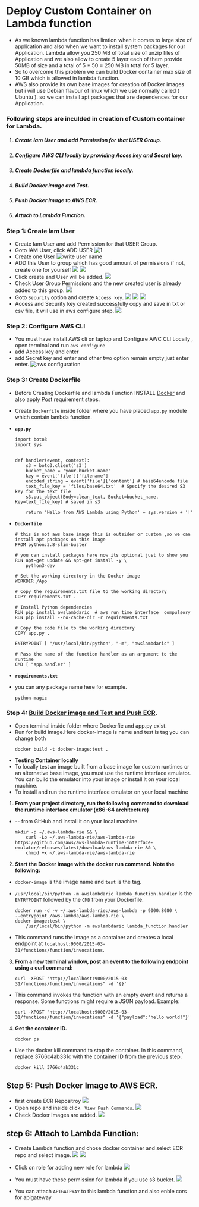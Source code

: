 # Deploy Custom Container on Lambda function 

- As we known lambda function has limtion when it comes to large size of application and also when we want to install system packages for our Application. Lambda allow you 250 MB of total size of unzip files of Application and we also allow to create 5 layer each of them provide 50MB of size and a total of 5 * 50 = 250 MB in total for 5 layer.
- So to overcome this problem we can build Docker container max size of 10 GB which is allowed in lambda function. 
- AWS also provide its own base images for creation of Docker images but i will use Debian flavour of linux which we use normally called  ( Ubuntu ). so we can install apt packages that are dependences for our Application.

### Following steps are inculded in creation of Custom container for Lambda.

1. #####  Create Iam User and add Permission for that USER Group.
2. ##### Configure AWS CLI locally by providing Acces key and Secret key.
3. ##### Create Dockerfile and lambda function locally.
4. ##### Build Docker image and Test.
5. ##### Push Docker Image to AWS ECR.
4. ##### Attach to Lambda Function.

### Step 1: Create Iam User
- Create Iam User and add Permission for that USER Group.
- Goto IAM User,  click ADD USER
  ![1](https://github.com/abu-rayyan/toktobot_demo_lambda_without_embeddings/blob/main/Images/IAM/1%20User.png)
- Create one User
  ![write user name ](https://github.com/abu-rayyan/toktobot_demo_lambda_without_embeddings/blob/main/Images/IAM/2%20User.png)
- ADD this User to group which has good amount of permissions if not, create one for yourself
  ![](https://github.com/abu-rayyan/toktobot_demo_lambda_without_embeddings/blob/main/Images/IAM/3%20User.png)
  ![](https://github.com/abu-rayyan/toktobot_demo_lambda_without_embeddings/blob/main/Images/IAM/4%20User.png)
- Click create and User will be added.
  ![](https://github.com/abu-rayyan/toktobot_demo_lambda_without_embeddings/blob/main/Images/IAM/5%20User%20created.png)
- Check User Group Permissions and the new created user is already added to this group.
  ![](https://github.com/abu-rayyan/toktobot_demo_lambda_without_embeddings/blob/main/Images/IAM/6%20User%20group%20permission.png)
- Goto ```Security``` option and create ```Access key```.
  ![](https://github.com/abu-rayyan/toktobot_demo_lambda_without_embeddings/blob/main/Images/IAM/7%20User%20Access%20key%201.png)
  ![](https://github.com/abu-rayyan/toktobot_demo_lambda_without_embeddings/blob/main/Images/IAM/8%20User%20access%20key%20form.png)
  ![](https://github.com/abu-rayyan/toktobot_demo_lambda_without_embeddings/blob/main/Images/IAM/9%20User%20add%20tag.png)
- Access and Security key created successfully copy and save in txt or csv file, it will use in aws configure step.
  ![](https://github.com/abu-rayyan/toktobot_demo_lambda_without_embeddings/blob/main/Images/IAM/10%20User%20key%20created.png)
  
  


### Step 2: Configure AWS CLI
- You must have install AWS cli on laptop and Configure AWC CLI Locally , open terminal and run ```aws configure```
- add Access key and enter
- add Secret key and enter and other two option remain empty just enter enter. 
  ![aws configuration](https://github.com/abu-rayyan/toktobot_demo_lambda_without_embeddings/blob/main/Images/aws%20config/1%20AWS%20configure.png)

### Step 3: Create Dockerfile
- Before Creating Dockerfile and lambda Function INSTALL [Docker](https://docs.docker.com/engine/install/ubuntu/) and also apply [Post](https://docs.docker.com/engine/install/linux-postinstall/) requirement steps.

- Create ```Dockerfile``` inside folder where you have placed ```app.py``` module which contain lambda function.
- **```app.py```**
    ```
    import boto3
    import sys
    
    
    def handler(event, context):
        s3 = boto3.client('s3')
        bucket_name = 'your-bucket-name'  
        key = event['file']['filename']
        encoded_string = event['file']['content'] # base64encode file
        text_file_key = 'files/base64.txt'  # Specify the desired S3 key for the text file
        s3.put_object(Body=clean_text, Bucket=bucket_name, Key=text_file_key) # saved in s3 
        
        return 'Hello from AWS Lambda using Python' + sys.version + '!'
    ```

- **```Dockerfile```**
    ```
    # this is not aws base image this is outsider or custom ,so we can install apt packages on this image
    FROM python:3.8-slim-buster  
    
    # you can install packages here now its optional just to show you
    RUN apt-get update && apt-get install -y \
        python3-dev 
    
    # Set the working directory in the Docker image
    WORKDIR /App
    
    # Copy the requirements.txt file to the working directory
    COPY requirements.txt .
    
    # Install Python dependencies
    RUN pip install awslambdaric  # aws run time interface  compulsory
    RUN pip install --no-cache-dir -r requirements.txt
    
    # Copy the code file to the working directory
    COPY app.py .
    
    ENTRYPOINT [ "/usr/local/bin/python", "-m", "awslambdaric" ]
    
    # Pass the name of the function handler as an argument to the runtime
    CMD [ "app.handler" ]
    ```
- **```requirements.txt```**
- you can any package name here for example.
    ```
    python-magic
    ```
### Step 4:  [Build Docker image and Test and Push ECR](https://docs.aws.amazon.com/lambda/latest/dg/python-image.html#python-image-clients:~:text=Deploying%20the%20image-,Using%20an%20alternative%20base%20image%20with%20the%20runtime%20interface%20client,-If%20you%20use).
- Open terminal inside folder where Dockerfie and app.py exist.
- Run for build image.Here docker-image is name and test is tag you can change both
    ```
    docker build -t docker-image:test .       
    ```
- **Testing Container locally**
- To locally test an image built from a base image for custom runtimes or an alternative base image, you must use the runtime interface emulator. You can build the emulator into your image or install it on your local machine.
- To install and run the runtime interface emulator on your local machine
1. **From your project directory, run the following command to download the runtime interface emulator (x86-64 architecture)**
-   -- from GitHub and install it on your local machine.
    ```
    mkdir -p ~/.aws-lambda-rie && \
        curl -Lo ~/.aws-lambda-rie/aws-lambda-rie https://github.com/aws/aws-lambda-runtime-interface-emulator/releases/latest/download/aws-lambda-rie && \
        chmod +x ~/.aws-lambda-rie/aws-lambda-rie
    ```
2. **Start the Docker image with the docker run command. Note the following:**
- ```docker-image``` is the image name and ```test``` is the tag.

- ```/usr/local/bin/python -m awslambdaric lambda_function.handler``` is the ```ENTRYPOINT``` followed by the ```CMD``` from your Dockerfile.
    ```
    docker run -d -v ~/.aws-lambda-rie:/aws-lambda -p 9000:8080 \
    --entrypoint /aws-lambda/aws-lambda-rie \
    docker-image:test \
        /usr/local/bin/python -m awslambdaric lambda_function.handler
    ```
- This command runs the image as a container and creates a local endpoint at ```localhost:9000/2015-03-31/functions/function/invocations```.

3. **From a new terminal window, post an event to the following endpoint using a curl command:**
    ```
    curl -XPOST "http://localhost:9000/2015-03-31/functions/function/invocations" -d '{}'
    ```
- This command invokes the function with an empty event and returns a response. Some functions might require a JSON payload. Example:
    ```
    curl -XPOST "http://localhost:9000/2015-03-31/functions/function/invocations" -d '{"payload":"hello world!"}'
    ```
4. **Get the container ID.**
    ```
    docker ps
    ```
- Use the docker kill command to stop the container. In this command, replace 3766c4ab331c with the container ID from the previous step.
    ```
    docker kill 3766c4ab331c
    ```
## Step 5: Push Docker Image to AWS ECR.
- first create ECR Repositroy
  ![](https://github.com/abu-rayyan/toktobot_demo_lambda_without_embeddings/blob/main/Images/ECR/1%20Push%20ECR.png)
- Open repo and inside click ``` View Push Commands```.
  ![](https://github.com/abu-rayyan/toktobot_demo_lambda_without_embeddings/blob/main/Images/ECR/2%20inside%20ecr%20.png)
- Check Docker Images are added.
  ![](https://github.com/abu-rayyan/toktobot_demo_lambda_without_embeddings/blob/main/Images/ECR/3%20ecr%20push%20command.png) 

    
    
## step 6:  Attach to Lambda Function:
- Create Lambda function and chose docker container and select ECR repo and select image.
  ![](https://github.com/abu-rayyan/toktobot_demo_lambda_without_embeddings/blob/main/Images/lambda/1%20create%20lambda%20image.png)
  ![](https://github.com/abu-rayyan/toktobot_demo_lambda_without_embeddings/blob/main/Images/lambda/2%20created%20lambda.png)
- Click on role for adding new role for lambda
  ![](https://github.com/abu-rayyan/toktobot_demo_lambda_without_embeddings/blob/main/Images/lambda/3%20lambda%20configure%20for%20permission.png)
- You must have these permission for lambda if you use s3 bucket.
  ![](https://github.com/abu-rayyan/toktobot_demo_lambda_without_embeddings/blob/main/Images/lambda/4%20add%20role%20for%20lambda.png)

- You can attach ```APIGATEWAY``` to this lambda function and also enble cors for apigateway
    

